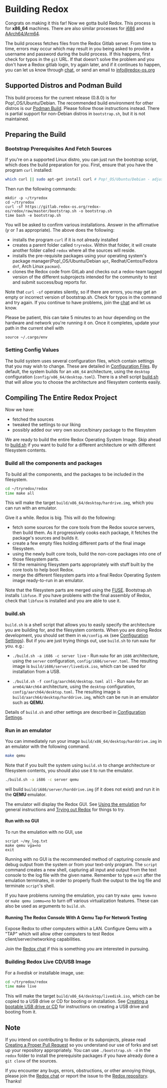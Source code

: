 # Building Redox

Congrats on making it this far! Now we gotta build Redox. This process is for **x86_64** machines. There are also similar processes for [i686](./ch02-09-i686.html) and [AArch64/Arm64](./ch02-10-aarch.html).

The build process fetches files from the Redox Gitlab server. From time to time, errors may occur which may result in you being asked to provide a username and password during the build process. If this happens, first check for typos in the `git` URL. If that doesn't solve the problem and you don't have a Redox gitlab login, try again later, and if it continues to happen, you can let us know through [chat](./ch06-03-chat.html), or send an email to [info@redox-os.org](mailto:info@redox-os.org)

## Supported Distros and Podman Build

This build process for the current release (0.8.0) is for Pop!_OS/Ubuntu/Debian. The recommended build environment for other distros is our [Podman Build](./ch02-08-podman-build.html). Please follow those instructions instead. There is partial support for non-Debian distros in `bootstrap.sh`, but it is not maintained.

## Preparing the Build

### Bootstrap Prerequisites And Fetch Sources

If you're on a supported Linux distro, you can just run the bootstrap script, which does the build preparation for you. First, ensure that you have the program `curl` installed:

```sh
which curl || sudo apt-get install curl # Pop!_OS/Ubuntu/Debian - adjust for your system
```

Then run the following commands:
```
mkdir -p ~/tryredox
cd ~/tryredox
curl -sf https://gitlab.redox-os.org/redox-os/redox/raw/master/bootstrap.sh -o bootstrap.sh
time bash -e bootstrap.sh
```

You will be asked to confirm various installations. Answer in the affirmative (*y* or *1* as appropriate).
The above does the following:
 - installs the program `curl` if it is not already installed
 - creates a parent folder called `tryredox`. Within that folder, it will create another folder called `redox` where all the sources will reside.
 - installs the pre-requisite packages using your operating system's package manager(Pop!_OS/Ubuntu/Debian `apt`, Redhat/Centos/Fedora `dnf`, Arch Linux `pacman`).
 - clones the Redox code from GitLab and checks out a redox-team tagged version of the different subprojects intended for the community to test and submit success/bug reports for.

Note that `curl -sf` operates silently, so if there are errors, you may get an empty or incorrect version of bootstrap.sh. Check for typos in the command and try again. If you continue to have problems, join the [chat](./ch06-03-chat.html) and let us know.

Please be patient, this can take 5 minutes to an hour depending on the hardware and network you're running it on. Once it completes, update your path in the current shell with
```sh2048
source ~/.cargo/env
```

### Setting Config Values

The build system uses several configuration files, which contain settings that you may wish to change. These are detailed in [Configuration Files](./ch02-06-configuration-settings.html). By default, the system builds for an `x86_64` architecture, using the `desktop` configuration (`config/x86_64/desktop.toml`). There is a shell script [build.sh](#buildsh) that will allow you to choose the architecture and filesystem contents easily.

## Compiling The Entire Redox Project

Now we have:
 - fetched the sources
 - tweaked the settings to our liking
 - possibly added our very own source/binary package to the filesystem

We are ready to build the entire Redox Operating System Image. Skip ahead to [build.sh](#buildsh) if you want to build for a different architecture or with different filesystem contents.

### Build all the components and packages

To build all the components, and the packages to be included in the filesystem.

```sh
cd ~/tryredox/redox
time make all
```
This will make the target `build/x86_64/desktop/hardrive.img`, which you can run with an emulator.

Give it a while. Redox is big. This will do the following:
- fetch some sources for the core tools from the Redox source servers, then build them. As it progressively cooks each package, it fetches the package's sources and builds it.
- create a few empty files holding different parts of the final image filesystem.
- using the newly built core tools, build the non-core packages into one of those filesystem parts.
- fill the remaining filesystem parts appropriately with stuff built by the core tools to help boot Redox.
- merge the different filesystem parts into a final Redox Operating System image ready-to-run in an emulator.

Note that the filesystem parts are merged using the [FUSE](https://github.com/libfuse/libfuse). Bootstrap.sh installs `libfuse`. If you have problems with the final assembly of Redox, check that `libfuse` is installed and you are able to use it.

### build.sh

`build.sh` is a shell script that allows you to easily specify the architecture you are building for, and the filesystem contents. When you are doing Redox development, you should set them in `mk/config.mk` (see [Configuration Settings](./ch02-06-configuration-settings.md)). But if you are just trying things out, use `build.sh` to run `make` for you. e.g.:

- `./build.sh -a i686 -c server live` - Run `make` for an `i686` architecture, using the `server` configuration, `config/i686/server.toml`. The resulting image is `build/i686/server/livedisk.iso`, which can be used for installation from a USB.

- `./build.sh -f config/aarch64/desktop.toml all` - Run `make` for an `arm64/AArch64` architecture, using the `desktop` configuration, `config/aarch64/desktop.toml`. The resulting image is `build/aarch64/desktop/harddrive.img`, which can be run in an emulator such as **QEMU**.

Details of `build.sh` and other settings are described in [Configuration Settings](./ch02-06-configuration-settings.html).

### Run in an emulator

You can immediately run your image `build/x86_64/desktop/harddrive.img` in an emulator with the following command.
```sh
make qemu
```

Note that if you built the system using `build.sh` to change architecture or filesystem contents, you should also use it to run the emulator.
```sh
./build.sh -a i686 -c server qemu
```
will build `build/i686/server/harddrive.img` (if it does not exist) and run it in the **QEMU** emulator.

The emulator will display the Redox GUI. See [Using the emulation](./ch02-02-running-vm.html#using-the-emulation) for general instructions and [Trying out Redox](./ch02-11-trying-out-redox.html) for things to try.

#### Run with no GUI

To run the emulation with no GUI, use
```
script ~/my_log.txt
make qemu vga=no
exit
```
Running with no GUI is the recommended method of capturing console and debug output from the system or from your text-only program. The `script` command creates a new shell, capturing all input and output from the text console to the log file with the given name. Remember to type `exit` after the emulation terminates, in order to properly flush the output to the log file and terminate `script`'s shell.

If you have problems running the emulation, you can try `make qemu kvm=no` or `make qemu iommu=no` to turn off various virtualization features. These can also be used as arguments to `build.sh`.

#### Running The Redox Console With A Qemu Tap For Network Testing

Expose Redox to other computers within a LAN. Configure Qemu with a "TAP" which will allow other computers to test Redox client/server/networking capabilities.

Join the [Redox chat](./ch06-03-chat.html) if this is something you are interested in pursuing.

### Building Redox Live CD/USB Image

For a *livedisk* or installable image, use:
```sh
cd ~/tryredox/redox
time make live
```
This will make the target `build/x86_64/desktop/livedisk.iso`, which can be copied to a USB drive or CD for booting or installation. See [Creating a bootable USB drive or CD](./ch02-03-real-hardware.html#creating-a-bootable-usb-drive-or-cd) for instructions on creating a USB drive and booting from it.


## Note

If you intend on contributing to Redox or its subprojects, please read [Creating a Proper Pull Request](./ch06-10-creating-proper-pull-requests.html) so you understand our use of forks and set up your repository appropriately. You can use `./bootstrap.sh -d` in the `redox` folder to install the prerequisite packages if you have already done a `git clone` of the sources.

If you encounter any bugs, errors, obstructions, or other annoying things, please join the [Redox chat](./ch06-03-chat.html) or report the issue to the [Redox repository]. Thanks!

[Redox repository]: https://gitlab.redox-os.org/redox-os/redox
